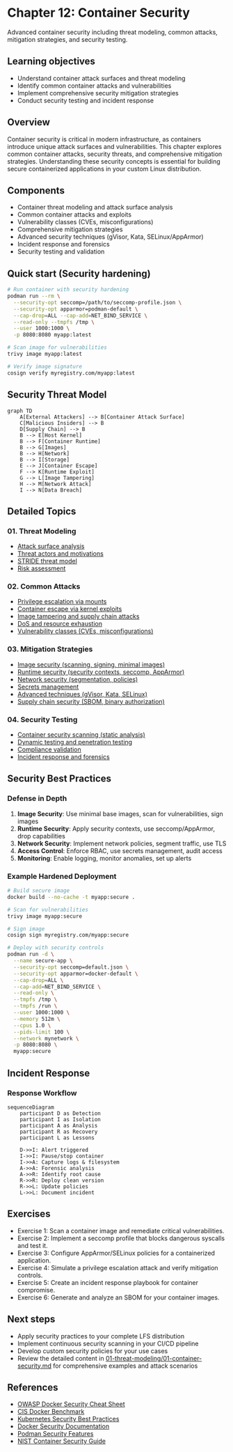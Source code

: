 # Chapter 12: Container Security

Advanced container security including threat modeling, common attacks, mitigation strategies, and security testing.

## Learning objectives

- Understand container attack surfaces and threat modeling
- Identify common container attacks and vulnerabilities
- Implement comprehensive security mitigation strategies
- Conduct security testing and incident response

## Overview

Container security is critical in modern infrastructure, as containers introduce unique attack surfaces and vulnerabilities. This chapter explores common container attacks, security threats, and comprehensive mitigation strategies. Understanding these security concepts is essential for building secure containerized applications in your custom Linux distribution.

## Components

- Container threat modeling and attack surface analysis
- Common container attacks and exploits
- Vulnerability classes (CVEs, misconfigurations)
- Comprehensive mitigation strategies
- Advanced security techniques (gVisor, Kata, SELinux/AppArmor)
- Incident response and forensics
- Security testing and validation

## Quick start (Security hardening)

```bash
# Run container with security hardening
podman run --rm \
  --security-opt seccomp=/path/to/seccomp-profile.json \
  --security-opt apparmor=podman-default \
  --cap-drop=ALL --cap-add=NET_BIND_SERVICE \
  --read-only --tmpfs /tmp \
  --user 1000:1000 \
  -p 8080:8080 myapp:latest

# Scan image for vulnerabilities
trivy image myapp:latest

# Verify image signature
cosign verify myregistry.com/myapp:latest
```

## Security Threat Model

```mermaid
graph TD
	A[External Attackers] --> B[Container Attack Surface]
	C[Malicious Insiders] --> B
	D[Supply Chain] --> B
	B --> E[Host Kernel]
	B --> F[Container Runtime]
	B --> G[Images]
	B --> H[Network]
	B --> I[Storage]
	E --> J[Container Escape]
	F --> K[Runtime Exploit]
	G --> L[Image Tampering]
	H --> M[Network Attack]
	I --> N[Data Breach]
```

## Detailed Topics

### 01. Threat Modeling
- [Attack surface analysis](01-threat-modeling/01-container-security.md#container-threat-modeling)
- [Threat actors and motivations](01-threat-modeling/01-container-security.md#container-threat-modeling)
- [STRIDE threat model](01-threat-modeling/01-container-security.md#container-threat-modeling)
- [Risk assessment](01-threat-modeling/01-container-security.md#container-threat-modeling)

### 02. Common Attacks
- [Privilege escalation via mounts](01-threat-modeling/01-container-security.md#common-container-attacks)
- [Container escape via kernel exploits](01-threat-modeling/01-container-security.md#common-container-attacks)
- [Image tampering and supply chain attacks](01-threat-modeling/01-container-security.md#common-container-attacks)
- [DoS and resource exhaustion](01-threat-modeling/01-container-security.md#common-container-attacks)
- [Vulnerability classes (CVEs, misconfigurations)](01-threat-modeling/01-container-security.md#vulnerability-classes)

### 03. Mitigation Strategies
- [Image security (scanning, signing, minimal images)](01-threat-modeling/01-container-security.md#mitigation-strategies)
- [Runtime security (security contexts, seccomp, AppArmor)](01-threat-modeling/01-container-security.md#mitigation-strategies)
- [Network security (segmentation, policies)](01-threat-modeling/01-container-security.md#mitigation-strategies)
- [Secrets management](01-threat-modeling/01-container-security.md#mitigation-strategies)
- [Advanced techniques (gVisor, Kata, SELinux)](01-threat-modeling/01-container-security.md#advanced-security-techniques)
- [Supply chain security (SBOM, binary authorization)](01-threat-modeling/01-container-security.md#advanced-security-techniques)

### 04. Security Testing
- [Container security scanning (static analysis)](01-threat-modeling/01-container-security.md#security-testing)
- [Dynamic testing and penetration testing](01-threat-modeling/01-container-security.md#security-testing)
- [Compliance validation](01-threat-modeling/01-container-security.md#security-testing)
- [Incident response and forensics](01-threat-modeling/01-container-security.md#incident-response)

## Security Best Practices

### Defense in Depth

1. **Image Security**: Use minimal base images, scan for vulnerabilities, sign images
2. **Runtime Security**: Apply security contexts, use seccomp/AppArmor, drop capabilities
3. **Network Security**: Implement network policies, segment traffic, use TLS
4. **Access Control**: Enforce RBAC, use secrets management, audit access
5. **Monitoring**: Enable logging, monitor anomalies, set up alerts

### Example Hardened Deployment

```bash
# Build secure image
docker build --no-cache -t myapp:secure .

# Scan for vulnerabilities
trivy image myapp:secure

# Sign image
cosign sign myregistry.com/myapp:secure

# Deploy with security controls
podman run -d \
  --name secure-app \
  --security-opt seccomp=default.json \
  --security-opt apparmor=docker-default \
  --cap-drop=ALL \
  --cap-add=NET_BIND_SERVICE \
  --read-only \
  --tmpfs /tmp \
  --tmpfs /run \
  --user 1000:1000 \
  --memory 512m \
  --cpus 1.0 \
  --pids-limit 100 \
  --network mynetwork \
  -p 8080:8080 \
  myapp:secure
```

## Incident Response

### Response Workflow

```mermaid
sequenceDiagram
	participant D as Detection
	participant I as Isolation
	participant A as Analysis
	participant R as Recovery
	participant L as Lessons

	D->>I: Alert triggered
	I->>I: Pause/stop container
	I->>A: Capture logs & filesystem
	A->>A: Forensic analysis
	A->>R: Identify root cause
	R->>R: Deploy clean version
	R->>L: Update policies
	L->>L: Document incident
```

## Exercises

- Exercise 1: Scan a container image and remediate critical vulnerabilities.
- Exercise 2: Implement a seccomp profile that blocks dangerous syscalls and test it.
- Exercise 3: Configure AppArmor/SELinux policies for a containerized application.
- Exercise 4: Simulate a privilege escalation attack and verify mitigation controls.
- Exercise 5: Create an incident response playbook for container compromise.
- Exercise 6: Generate and analyze an SBOM for your container images.

## Next steps

- Apply security practices to your complete LFS distribution
- Implement continuous security scanning in your CI/CD pipeline
- Develop custom security policies for your use cases
- Review the detailed content in [01-threat-modeling/01-container-security.md](01-threat-modeling/01-container-security.md) for comprehensive examples and attack scenarios

## References

- [OWASP Docker Security Cheat Sheet](https://cheatsheetseries.owasp.org/cheatsheets/Docker_Security_Cheat_Sheet.html)
- [CIS Docker Benchmark](https://www.cisecurity.org/benchmark/docker)
- [Kubernetes Security Best Practices](https://kubernetes.io/docs/concepts/security/)
- [Docker Security Documentation](https://docs.docker.com/engine/security/)
- [Podman Security Features](https://docs.podman.io/en/latest/markdown/podman-run.1.html#security-options)
- [NIST Container Security Guide](https://nvlpubs.nist.gov/nistpubs/SpecialPublications/NIST.SP.800-190.pdf)
